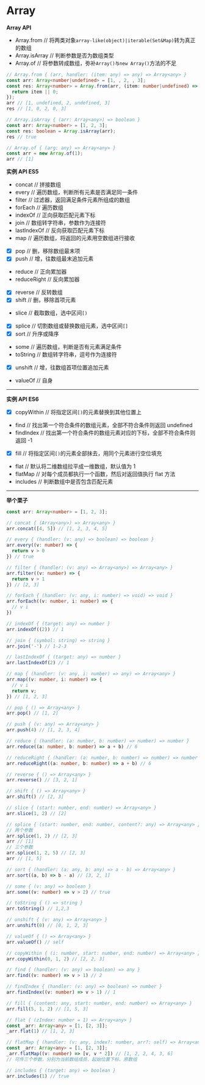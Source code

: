 # Array

**Array API**

- Array.from // 将两类对象`array-like(object)|iterable(Set&Map)`转为真正的数组
- Array.isArray // 判断参数是否为数组类型
- Array.of // 将参数转成数组，弥补`Array()与new Array()`方法的不足

```ts
// Array.from { (arr, handler: (item: any) => any) => Array<any> }
const arr: Array<number|undefined> = [1, , 2, , 3];
const res: Array<number> = Array.from(arr, (item: number|undefined) => {
  return item || 0;
});
arr // [1, undefined, 2, undefined, 3]
res // [1, 0, 2, 0, 3]

// Array.isArray { (arr: Array<any>) => boolean }
const arr: Array<number> = [1, 2, 3];
const res: boolean = Array.isArray(arr);
res // true

// Array.of { (arg: any) => Array<any> }
const arr = new Array.of(1);
arr // [1]
```

**实例 API ES5**

- concat // 拼接数组
- every // 遍历数组，判断所有元素是否满足同一条件
- filter // 过滤器，返回满足条件元素所组成的数组
- forEach // 遍历数组
- indexOf // 正向获取匹配元素下标
- join // 数组转字符串，参数作为连接符
- lastIndexOf // 反向获取匹配元素下标
- map // 遍历数组，将返回的元素用空数组进行接收
- [x] pop // 删，移除数组最末项
- [x] push // 增，往数组最末追加元素
- reduce // 正向累加器
- reduceRight // 反向累加器
- [x] reverse // 反转数组
- [x] shift // 删，移除首项元素
- slice // 截取数组，选中区间`[)`
- [x] splice // 切割数组或替换数组元素，选中区间`[]`
- [x] sort // 升序或降序
- some // 遍历数组，判断是否有元素满足条件
- toString // 数组转字符串，逗号作为连接符
- [x] unshift // 增，往数组首项位置追加元素
- valueOf // 自身

---

**实例 API ES6**

- [x] copyWithin // 将指定区间`[)`的元素替换到其他位置上
- find // 找出第一个符合条件的数组元素，全部不符合条件则返回 undefined
- findIndex // 找出第一个符合条件的数组元素对应的下标，全部不符合条件则返回 -1
- [x] fill // 将指定区间`[)`的元素全部抹去，用同个元素进行空位填充
- flat // 默认将二维数组拉平成一维数组，默认值为 1
- flatMap // 对每个成员都执行一个函数，然后对返回值执行 flat 方法
- includes // 判断数组中是否包含匹配元素

---

**举个栗子**

```ts
const arr: Array<number> = [1, 2, 3];

// concat { (Array<any>) => Array<any> }
arr.concat([4, 5]) // [1, 2, 3, 4, 5]

// every { (handler: (v: any) => boolean) => boolean }
arr.every((v: number) => {
  return v > 0
}) // true

// filter { (handler: (v: any) => Array<any>) => Array<any> }
arr.filter((v: number) => {
  return v > 1
}) // [2, 3]

// forEach { (handler: (v: any, i: number) => void) => void }
arr.forEach((v: number, i: number) => {
  // v i
})

// indexOf { (target: any) => number }
arr.indexOf((2)) // 1

// join { (symbol: string) => string }
arr.join('-') // 1-2-3

// lastIndexOf { (target: any) => number }
arr.lastIndexOf(2) // 1

// map { (handler: (v: any, i: number) => any) => Array<any> }
arr.map((v: number, i: number) => {
  // v i
  return v;
}) // [1, 2, 3]

// pop { () => Array<any> }
arr.pop() // [1, 2]

// push { (v: any) => Array<any> }
arr.push(4) // [1, 2, 3, 4]

// reduce { (handler: (a: number, b: number) => number) => number }
arr.reduce((a: number, b: number) => a + b) // 6

// reduceRight { (handler: (a: number, b: number) => number) => number }
arr.reduceRight((a: number, b: number) => a + b) // 6

// reverse { () => Array<any> }
arr.reverse() // [3, 2, 1]

// shift { () => Array<any> }
arr.shift() // [2, 3]

// slice { (start: number, end: number) => Array<any> }
arr.slice(1, 2) // [2]

// splice { (start: number, end: number, content?: any) => Array<any> }
// 两个参数
arr.splice(1, 2) // [2, 3]
arr // [1]
// 三个参数
arr.splice(1, 2, 5) // [2, 3]
arr // [1, 5]

// sort { (handler: (a: any, b: any) => a - b) => Array<any> }
arr.sort((a, b) => b - a) // [3, 2, 1]

// some { (v: any) => boolean }
arr.some((v: number) => v > 2) // true

// toString { () => string }
arr.toString() // 1,2,3

// unshift { (v: any) => Array<any> }
arr.unshift(0) // [0, 1, 2, 3]

// valueOf { () => Array<any> }
arr.valueOf() // self

// copyWithin { (i: number, start: number, end: number) => Array<any> }
arr.copyWithin(0, 1, 2) // [2, 2, 3]

// find { (handler: (v: any) => boolean) => any }
arr.find((v: number) => v > 1) // 2

// findIndex { (handler: (v: any) => boolean) => number }
arr.findIndex((v: number) => v > 1) // 1

// fill { (content: any, start: number, end: number) => Array<any> }
arr.fill(5, 1, 2) // [1, 5, 3]

// flat { (zIndex: number = 1) => Array<any> }
const _arr: Array<any> = [1, [2, 3]];
_arr.flat(1) // [1, 2, 3]

// flatMap { (handler: (v: any, index?: number, arr?: self) => Array<any>) => Array<any> }
const _arr: Array<any> = [1, [2, 3]];
_arr.flatMap((v: number) => [v, v * 2]) // [1, 2, 2, 4, 3, 6]
// 可传三个参数，分别为当前数组成员、起始位置下标、原数组

// includes { (target: any) => boolean }
arr.includes(1) // true
```
